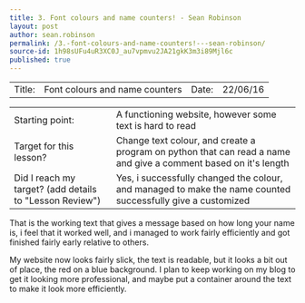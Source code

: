 ```yaml
---
title: 3. Font colours and name counters! - Sean Robinson
layout: post
author: sean.robinson
permalink: /3.-font-colours-and-name-counters!---sean-robinson/
source-id: 1h98sUFu4uR3XC0J_au7vpmvu2JA21gkK3m3i89Mjl6c
published: true
---
```

<table>
  <tr>
    <td>Title:  </td>
    <td>Font colours and name counters</td>
    <td> Date:  </td>
    <td>22/06/16</td>
  </tr>
</table>


<table>
  <tr>
    <td>Starting point:</td>
    <td>A functioning website, however some text is hard to read</td>
  </tr>
  <tr>
    <td>Target for this lesson?</td>
    <td>Change text colour, and create a program on python that can read a name and give a comment based on it's length</td>
  </tr>
  <tr>
    <td>Did I reach my target? 
(add details to "Lesson Review")</td>
    <td>Yes, i successfully changed the colour, and managed to make the name counted successfully give a customized </td>
  </tr>
</table>


That is the working text that gives a message based on how long your name is, i feel that it worked well, and i managed to work fairly efficiently and got finished fairly early relative to others.

My website now looks fairly slick, the text is readable, but it looks a bit out of place, the red on a blue background. I plan to keep working on my blog to get it looking more professional, and maybe put a container around the text to make it look more efficiently.

